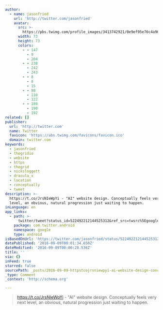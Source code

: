 ```yaml
---
author:
  - name: jasonfried
    url: 'http://twitter.com/jasonfried'
    avatar:
      src: >-
        https://pbs.twimg.com/profile_images/3413742921/0e9ef95e76c4a965b9b177fa2267d6c1_bigger.png
      width: 73
      height: 73
      colors:
        - - 147
          - 9
          - 204
        - - 238
          - 242
          - 243
        - - 8
          - 8
          - 15
        - - 98
          - 110
          - 122
        - - 189
          - 190
          - 192
related: []
publisher:
  url: 'http://twitter.com'
  name: Twitter
  favicon: 'https://abs.twimg.com/favicons/favicon.ico'
  domain: twitter.com
keywords:
  - jasonfried
  - thegridio
  - website
  - https
  - thegrid
  - nicksloggett
  - dracula_x
  - location
  - conceptually
  - tweet
description: >-
  https://t.co/JrsNIeWpYi - "AI" website design. Conceptually feels very next
  level, an obvious, natural progression just waiting to happen.
inLanguage: en
app_links:
  - path: >-
      twitter/tweet?status_id=522492212144525312&ref_src=twsrc%5Egoogle%7Ctwcamp%5Eandroidseo%7Ctwgr%5Estatus%7Ctwterm%5E522492212144525312
    package: com.twitter.android
    namespace: google
    type: android
isBasedOnUrl: 'https://twitter.com/jasonfried/status/522492212144525312'
datePublished: '2016-09-09T00:01:34.650Z'
dateModified: '2016-09-09T00:00:28.536Z'
title: ''
via: {}
inFeed: true
starred: false
sourcePath: _posts/2016-09-09-httpstcojrsniewpyi-ai-website-design-conceptually.md
_type: Comment
_context: 'http://schema.org'

---
```

> https://t.co/JrsNIeWpYi - "AI" website design. Conceptually feels very next level, an obvious, natural progression just waiting to happen.